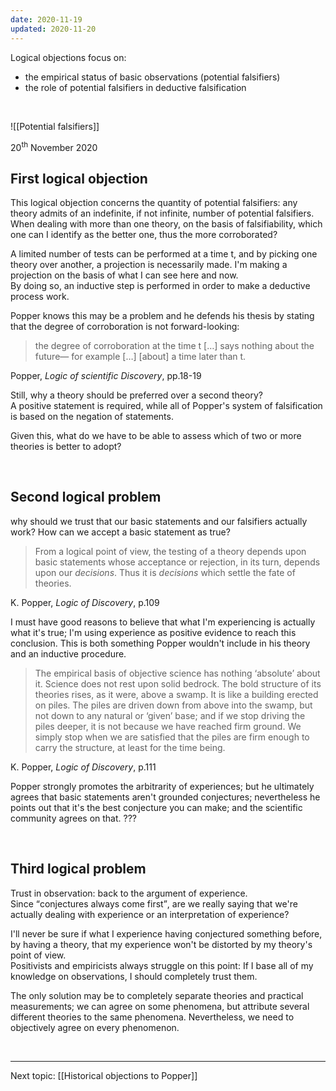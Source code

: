 ```yaml
---
date: 2020-11-19
updated: 2020-11-20
---
```

Logical objections focus on:
- the empirical status of basic observations (potential falsifiers)
- the role of potential falsifiers in deductive falsification

<br>

![[Potential falsifiers]]

<p class="date">20<sup>th</sup> November 2020</p>

## First logical objection

This logical objection concerns the quantity of potential falsifiers: any theory admits of an indefinite, if not infinite, number of potential falsifiers.\
When dealing with more than one theory, on the basis of falsifiability, which one can I identify as the better one, thus the more corroborated?

A limited number of tests can be performed at a time t, and by picking one theory over another, a projection is necessarily made. I'm making a projection on the basis of what I can see here and now.\
By doing so, an inductive step is performed in order to make a deductive process work.

Popper knows this may be a problem and he defends his thesis by stating that the degree of corroboration is not forward-looking:

> the degree of corroboration at the time t \[…\] says nothing about the future— for example \[…\] \[about\] a time later than t.

<p class="cite">Popper, <cite>Logic of scientific Discovery</cite>, pp.18-19</p>

Still, why a theory should be preferred over a second theory?\
A positive statement is required, while all of Popper's system of falsification is based on the negation of statements.

Given this, what do we have to be able to assess which of two or more theories is better to adopt?

<br>

## Second logical problem

why should we trust that our basic statements and our falsifiers actually work? How can we accept a basic statement as true?

> From a logical point of view, the testing of a theory depends upon basic statements whose acceptance or rejection, in its turn, depends upon our *decisions*. Thus it is *decisions* which settle the fate of theories.

<p class="cite">K. Popper, <cite>Logic of Discovery</cite>, p.109</p>

I must have good reasons to believe that what I'm experiencing is actually what it's true; I'm using experience as positive evidence to reach this conclusion. This is both something Popper wouldn't include in his theory and an inductive procedure.

> The empirical basis of objective science has nothing ‘absolute’ about it. Science does not rest upon solid bedrock. The bold structure of its theories rises, as it were, above a swamp. It is like a building erected on piles. The piles are driven down from above into the swamp, but not down to any natural or ‘given’ base; and if we stop driving the piles deeper, it is not because we have reached firm ground. We simply stop when we are satisfied that the piles are firm enough to carry the structure, at least for the time being.

<p class="cite">K. Popper, <cite>Logic of Discovery</cite>, p.111</p>

Popper strongly promotes the arbitrarity of experiences; but he ultimately agrees that basic statements aren't grounded conjectures; nevertheless he points out that it's the best conjecture you can make; and the scientific community agrees on that. ???

<br>

## Third logical problem

Trust in observation: back to the argument of experience.\
Since <q>conjectures always come first</q>, are we really saying that we're actually dealing with experience or an interpretation of experience?

I'll never be sure if what I experience having conjectured something before, by having a theory, that my experience won't be distorted by my theory's point of view.\
Positivists and empiricists always struggle on this point: If I base all of my knowledge on observations, I should completely trust them.

The only solution may be to completely separate theories and practical measurements; we can agree on some phenomena, but attribute several different theories to the same phenomena. Nevertheless, we need to objectively agree on every phenomenon.

<br>

---

Next topic: [[Historical objections to Popper]]